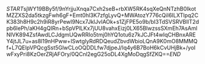 $START$sjWY19BBy5f/9nYrjjuXnqa7Cxh2seB+rbXW5RK4sqXeQnNTzhB0IkotMZZXS2da5tkzgFwh6gF+Emt0hl3K7zfgLyvQ+MWAtozY776cQiI6ILXTlpq2CK383h8H9c2h9iR8yrPewI9Ncx7JklJvIAOk+s1ZjFPE5o9b/bI3TdSVSRVBIlT2dpb6lePh/aKH4gQIRn+bSpVPlLKx7jUU8vahxEizj0LX65BlwzssSXmEh7AsAmlNIVK894ZsfAwdLCJdgmUQwRRIo5tmj0hYQ1otu6z7kJCJFt4wIqCHBnxAREY4jtJL7u+as8l19nHPww+ISwtglyRdRDQeudZbvdWbioLQnA9K0mO8MMMQf+L7QEIpVPQcgSst5GlwCLoOQDDLfw7djpeJ/Iq4y6B7BoH6kCvUHjBk+/yoIwFxyPri8KzOerZRjAFOry/0QCnl2egG25oDL4XgMoDqgSfZKQ==$END$